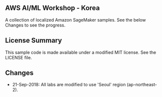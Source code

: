 ## AWS AI/ML Workshop - Korea

A collection of localized Amazon SageMaker samples. See the below Changes to see the progress.

## License Summary

This sample code is made available under a modified MIT license. See the LICENSE file.

## Changes

* 21-Sep-2018: All labs are modified to use 'Seoul' region (ap-northeast-2).